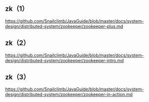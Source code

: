 ## zk（1）
https://github.com/Snailclimb/JavaGuide/blob/master/docs/system-design/distributed-system/zookeeper/zookeeper-plus.md
## zk（2）
https://github.com/Snailclimb/JavaGuide/blob/master/docs/system-design/distributed-system/zookeeper/zookeeper-intro.md
## zk（3）
https://github.com/Snailclimb/JavaGuide/blob/master/docs/system-design/distributed-system/zookeeper/zookeeper-in-action.md
